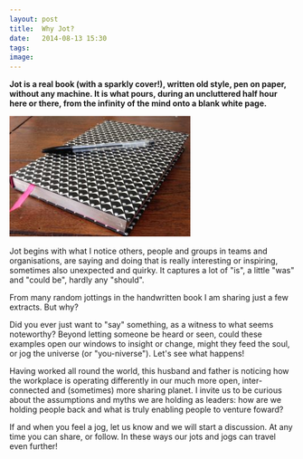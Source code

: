 ```yaml
---
layout: post
title:  Why Jot?
date:   2014-08-13 15:30
tags: 
image: 
---
```


**Jot is a real book (with a sparkly cover!), written old style, pen on paper, without any machine. It is what pours, during an uncluttered half hour here or there, from the infinity of the mind onto a blank white page.** 

![](/libb/images/jot_photo2.jpg)

Jot begins with what I notice others, people and groups in teams and organisations, are saying and doing that is really interesting or inspiring, sometimes also unexpected and quirky. It captures a lot of "is", a little "was" and "could be", hardly any "should". 

From many random jottings in the handwritten book I am sharing just a few extracts. But why? 

Did you ever just want to "say" something, as a witness to what seems noteworthy? Beyond letting someone be heard or seen, could these examples open our windows to insight or change, might they feed the soul, or jog the universe (or "you-niverse"). Let's see what happens! 

Having worked all round the world, this husband and father is noticing how the workplace is operating differently in our much more open, inter-connected and (sometimes) more sharing planet. I invite us to be curious about the assumptions and myths we are holding as leaders: how are we holding people back and what is truly enabling people to venture foward?

If and when you feel a jog, let us know and we will start a discussion. At any time you can share, or follow. In these ways our jots and jogs can travel even further!
